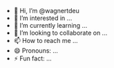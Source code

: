 - 👋 Hi, I’m @wagnertdeu
- 👀 I’m interested in ...
- 🌱 I’m currently learning ...
- 💞️ I’m looking to collaborate on ...
- 📫 How to reach me ...
- 😄 Pronouns: ...
- ⚡ Fun fact: ...

<!---
wagnertdeu/wagnertdeu is a ✨ special ✨ repository because its `README.md` (this file) appears on your GitHub profile.
You can click the Preview link to take a look at your changes.
--->
